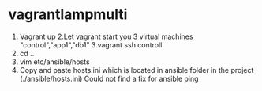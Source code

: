 # vagrantlampmulti
1. Vagrant up
2.Let vagrant start you 3 virtual machines "control","app1","db1"
3.vagrant ssh controll
4. cd ..
5. vim etc/ansible/hosts
6. Copy and paste hosts.ini which is located in ansible folder in the project (./ansible/hosts.ini) Could not find a fix for ansible ping

